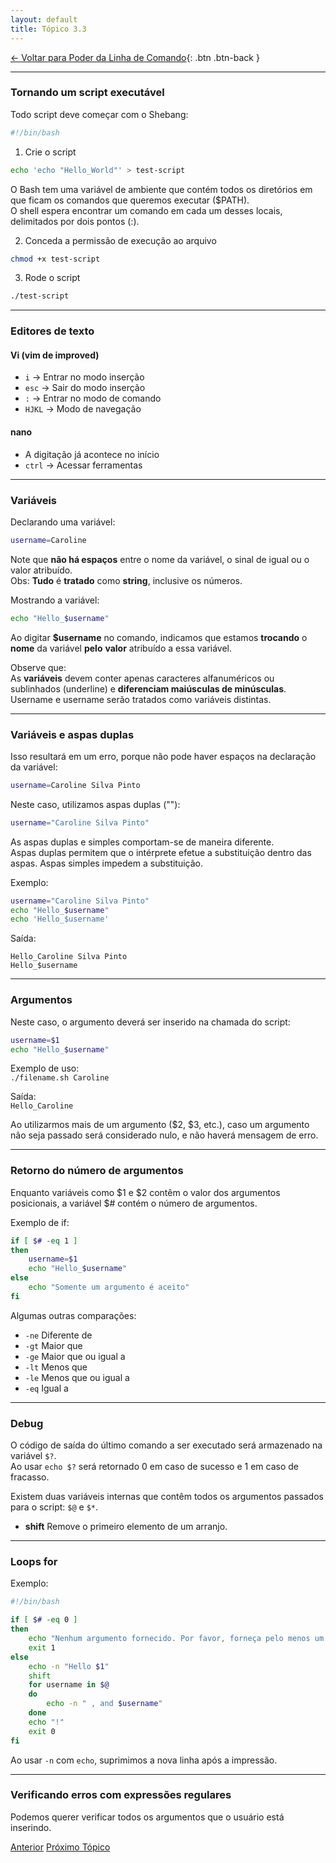 ```yaml
---
layout: default 
title: Tópico 3.3
---
```


[← Voltar para Poder da Linha de Comando](/linux-essentials/01-book-lpi/Topico-03-Poder-da-Linha-de-Comando/){: .btn .btn-back }

---

### Tornando um script executável

Todo script deve começar com o Shebang:
```sh
#!/bin/bash
```

1. Crie o script

```sh
echo 'echo "Hello_World"' > test-script
```

O Bash tem uma variável de ambiente que contém todos os diretórios em que ficam os comandos que queremos executar ($PATH).  
O shell espera encontrar um comando em cada um desses locais, delimitados por dois pontos (:).

2. Conceda a permissão de execução ao arquivo

```sh
chmod +x test-script
```

3. Rode o script

```sh
./test-script
```

---

### Editores de texto

#### Vi (vim de improved)

- `i`   → Entrar no modo inserção
- `esc` → Sair do modo inserção
- `:`   → Entrar no modo de comando
- `HJKL` → Modo de navegação

#### nano

- A digitação já acontece no início
- `ctrl` → Acessar ferramentas

---

### Variáveis

Declarando uma variável:

```sh
username=Caroline
```

Note que **não há espaços** entre o nome da variável, o sinal de igual ou o valor atribuído.  
Obs: **Tudo** é **tratado** como **string**, inclusive os números.

Mostrando a variável:

```sh
echo "Hello_$username"
```

Ao digitar **$username** no comando, indicamos que estamos **trocando** o **nome** da variável **pelo** **valor** atribuído a essa variável.

Observe que:  
As **variáveis** devem conter apenas caracteres alfanuméricos ou sublinhados (underline) e **diferenciam maiúsculas de minúsculas**. Username e username serão tratados como variáveis distintas.

---

### Variáveis e aspas duplas

Isso resultará em um erro, porque não pode haver espaços na declaração da variável:

```sh
username=Caroline Silva Pinto
```

Neste caso, utilizamos aspas duplas (""):

```sh
username="Caroline Silva Pinto"
```

As aspas duplas e simples comportam-se de maneira diferente.  
Aspas duplas permitem que o intérprete efetue a substituição dentro das aspas. Aspas simples impedem a substituição.

Exemplo:

```sh
username="Caroline Silva Pinto"
echo "Hello_$username"
echo 'Hello_$username'
```

Saída:

```
Hello_Caroline Silva Pinto
Hello_$username
```

---

### Argumentos

Neste caso, o argumento deverá ser inserido na chamada do script:

```sh
username=$1
echo "Hello_$username"
```

Exemplo de uso:  
`./filename.sh Caroline`

Saída:  
`Hello_Caroline`

Ao utilizarmos mais de um argumento ($2, $3, etc.), caso um argumento não seja passado será considerado nulo, e não haverá mensagem de erro.

---

### Retorno do número de argumentos

Enquanto variáveis como $1 e $2 contêm o valor dos argumentos posicionais, a variável $# contém o número de argumentos.

Exemplo de if:

```sh
if [ $# -eq 1 ]
then    
    username=$1
    echo "Hello_$username"
else
    echo "Somente um argumento é aceito"
fi
```

Algumas outras comparações:  
* `-ne` Diferente de  
* `-gt` Maior que  
* `-ge` Maior que ou igual a  
* `-lt` Menos que  
* `-le` Menos que ou igual a  
* `-eq` Igual a  

---

### Debug

O código de saída do último comando a ser executado será armazenado na variável `$?`.  
Ao usar `echo $?` será retornado 0 em caso de sucesso e 1 em caso de fracasso.

Existem duas variáveis internas que contêm todos os argumentos passados para o script: `$@` e `$*`.

- **shift** Remove o primeiro elemento de um arranjo.

---

### Loops for

Exemplo:

```sh
#!/bin/bash

if [ $# -eq 0 ]
then
    echo "Nenhum argumento fornecido. Por favor, forneça pelo menos um argumento."
    exit 1
else
    echo -n "Hello $1"
    shift
    for username in $@
    do
        echo -n " , and $username"
    done
    echo "!"
    exit 0
fi
```

Ao usar `-n` com `echo`, suprimimos a nova linha após a impressão.

---

### Verificando erros com expressões regulares

Podemos querer verificar todos os argumentos que o usuário está inserindo.

<div class="nav-buttons">
  <a href="/linux-essentials/01-book-lpi/Topico-03-Poder-da-Linha-de-Comando/3.2-ExtraindoDadosDeArquivos" class="btn btn-back">Anterior</a>
  <a href="/linux-essentials/01-book-lpi/Topico-04-Sistema-Operacional-Linux/4.1-EscolhendoUmSistemaOperacional" class="btn btn-back">Próximo Tópico</a>
</div>
